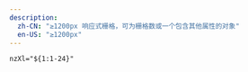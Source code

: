 ```yaml
---
description:
  zh-CN: "≥1200px 响应式栅格，可为栅格数或一个包含其他属性的对象"
  en-US: "≥1200px"
---
```


```html
nzXl="${1:1-24}"
```
